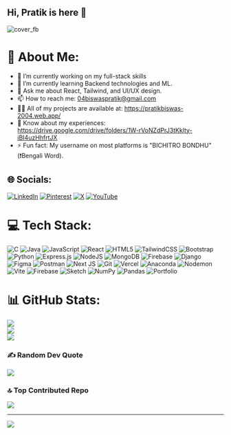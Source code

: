 ## Hi, Pratik is here 👋

![cover_fb](https://github.com/user-attachments/assets/d58270e3-27e0-4948-a853-0cdf6d708b7d)


# 💫 About Me:

- 🔭 I’m currently working on my full-stack skills
- 🌱 I’m currently learning Backend technologies and ML.
- 💬 Ask me about React, Tailwind, and UI/UX design.
- 📫 How to reach me: 04biswaspratik@gmail.com
- 👨‍💻 All of my projects are available at: https://pratikbiswas-2004.web.app/
- 📄 Know about my experiences: https://drive.google.com/drive/folders/1W-rVoNZdPrJ3tKklty-iBI4uzHhfrtJX
- ⚡ Fun fact: My username on most platforms is "BICHITRO BONDHU" (❗Bengali Word).
<!-- - 📝 I regularly write articles on myblogs.in -->

## 🌐 Socials:
[![LinkedIn](https://img.shields.io/badge/LinkedIn-%230077B5.svg?logo=linkedin&logoColor=white)](https://linkedin.com/in/pratik-biswas-511812223) [![Pinterest](https://img.shields.io/badge/Pinterest-%23E60023.svg?logo=Pinterest&logoColor=white)](https://pinterest.com/Pratik_Biswas) [![X](https://img.shields.io/badge/X-black.svg?logo=X&logoColor=white)](https://x.com/_pratik_biswas_) [![YouTube](https://img.shields.io/badge/YouTube-%23FF0000.svg?logo=YouTube&logoColor=white)](https://youtube.com/@pratikbiswas8859) 

# 💻 Tech Stack:
![C](https://img.shields.io/badge/c-%2300599C.svg?style=flat&logo=c&logoColor=white) ![Java](https://img.shields.io/badge/java-%23ED8B00.svg?style=flat&logo=openjdk&logoColor=white) ![JavaScript](https://img.shields.io/badge/javascript-%23323330.svg?style=flat&logo=javascript&logoColor=%23F7DF1E) ![React](https://img.shields.io/badge/react-%2320232a.svg?style=flat&logo=react&logoColor=%2361DAFB) ![HTML5](https://img.shields.io/badge/html5-%23E34F26.svg?style=flat&logo=html5&logoColor=white) ![TailwindCSS](https://img.shields.io/badge/tailwindcss-%2338B2AC.svg?style=flat&logo=tailwind-css&logoColor=white) ![Bootstrap](https://img.shields.io/badge/bootstrap-%238511FA.svg?style=flat&logo=bootstrap&logoColor=white) ![Python](https://img.shields.io/badge/python-3670A0?style=flat&logo=python&logoColor=ffdd54) ![Express.js](https://img.shields.io/badge/express.js-%23404d59.svg?style=flat&logo=express&logoColor=%2361DAFB) ![NodeJS](https://img.shields.io/badge/node.js-6DA55F?style=flat&logo=node.js&logoColor=white) ![MongoDB](https://img.shields.io/badge/MongoDB-%234ea94b.svg?style=flat&logo=mongodb&logoColor=white) ![Firebase](https://img.shields.io/badge/firebase-%23039BE5.svg?style=flat&logo=firebase) ![Django](https://img.shields.io/badge/django-%23092E20.svg?style=flat&logo=django&logoColor=white) ![Figma](https://img.shields.io/badge/figma-%23F24E1E.svg?style=flat&logo=figma&logoColor=white) ![Postman](https://img.shields.io/badge/Postman-FF6C37?style=flat&logo=postman&logoColor=white) ![Next JS](https://img.shields.io/badge/Next-black?style=flat&logo=next.js&logoColor=white) ![Git](https://img.shields.io/badge/git-%23F05033.svg?style=flat&logo=git&logoColor=white) ![Vercel](https://img.shields.io/badge/vercel-%23000000.svg?style=flat&logo=vercel&logoColor=white) ![Anaconda](https://img.shields.io/badge/Anaconda-%2344A833.svg?style=flat&logo=anaconda&logoColor=white) ![Nodemon](https://img.shields.io/badge/NODEMON-%23323330.svg?style=flat&logo=nodemon&logoColor=%BBDEAD) ![Vite](https://img.shields.io/badge/vite-%23646CFF.svg?style=flat&logo=vite&logoColor=white) ![Firebase](https://img.shields.io/badge/firebase-a08021?style=flat&logo=firebase&logoColor=ffcd34) ![Sketch](https://img.shields.io/badge/Sketch-FFB387?style=flat&logo=sketch&logoColor=black) ![NumPy](https://img.shields.io/badge/numpy-%23013243.svg?style=flat&logo=numpy&logoColor=white) ![Pandas](https://img.shields.io/badge/pandas-%23150458.svg?style=flat&logo=pandas&logoColor=white) ![Portfolio](https://img.shields.io/badge/Portfolio-%23000000.svg?style=flat&logo=firefox&logoColor=#FF7139)
# 📊 GitHub Stats:
![](https://github-readme-stats.vercel.app/api?username=00Pratik-Biswas00&theme=dark&hide_border=false&include_all_commits=true&count_private=false)<br/>
![](https://github-readme-streak-stats.herokuapp.com/?user=00Pratik-Biswas00&theme=dark&hide_border=false)<br/>
![](https://github-readme-stats.vercel.app/api/top-langs/?username=00Pratik-Biswas00&theme=dark&hide_border=false&include_all_commits=true&count_private=false&layout=compact)

### ✍️ Random Dev Quote
![](https://quotes-github-readme.vercel.app/api?type=horizontal&theme=light)

### 🔝 Top Contributed Repo
![](https://github-contributor-stats.vercel.app/api?username=00Pratik-Biswas00&limit=5&theme=dark&combine_all_yearly_contributions=true)

---
[![](https://visitcount.itsvg.in/api?id=00Pratik-Biswas00&icon=5&color=12)](https://visitcount.itsvg.in)

<!-- Proudly created with GPRM ( https://gprm.itsvg.in ) -->
